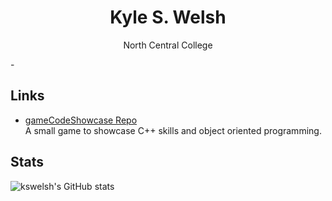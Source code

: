 <h1 align="center">Kyle S. Welsh</h1>

<p align="center">North Central College</p>
-

## Links

- [gameCodeShowcase Repo](https://github.com/kswelsh/gameCodeShowcase "gameCodeShowcase Repo") <br />
A small game to showcase C++ skills and object oriented programming.
  
## Stats
![kswelsh's GitHub stats](https://github-readme-stats.vercel.app/api?username=kswelsh&count_private=true)
